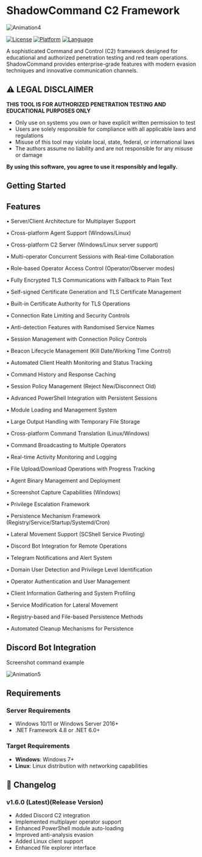 # ShadowCommand C2 Framework
![Animation4](https://github.com/user-attachments/assets/e419daca-1456-4397-899e-1daf6907d9e7)

[![License](https://img.shields.io/badge/license-MIT-blue.svg)](LICENSE)
[![Platform](https://img.shields.io/badge/platform-Windows%20%7C%20Linux-lightgrey.svg)]()
[![Language](https://img.shields.io/badge/language-C%23-blue.svg)]()

A sophisticated Command and Control (C2) framework designed for educational and authorized penetration testing and red team operations. ShadowCommand provides enterprise-grade features with modern evasion techniques and innovative communication channels.

## ⚠️ LEGAL DISCLAIMER

**THIS TOOL IS FOR AUTHORIZED PENETRATION TESTING AND EDUCATIONAL PURPOSES ONLY**

- Only use on systems you own or have explicit written permission to test
- Users are solely responsible for compliance with all applicable laws and regulations
- Misuse of this tool may violate local, state, federal, or international laws
- The authors assume no liability and are not responsible for any misuse or damage

**By using this software, you agree to use it responsibly and legally.**

## Getting Started



## Features

• Server/Client Architecture for Multiplayer Support

• Cross-platform Agent Support (Windows/Linux)

• Cross-platform C2 Server (Windows/Linux server support)

• Multi-operator Concurrent Sessions with Real-time Collaboration

• Role-based Operator Access Control (Operator/Observer modes)

• Fully Encrypted TLS Communications with Fallback to Plain Text

• Self-signed Certificate Generation and TLS Certificate Management

• Built-in Certificate Authority for TLS Operations

• Connection Rate Limiting and Security Controls

• Anti-detection Features with Randomised Service Names

• Session Management with Connection Policy Controls

• Beacon Lifecycle Management (Kill Date/Working Time Control)

• Automated Client Health Monitoring and Status Tracking

• Command History and Response Caching

• Session Policy Management (Reject New/Disconnect Old)

• Advanced PowerShell Integration with Persistent Sessions

• Module Loading and Management System

• Large Output Handling with Temporary File Storage

• Cross-platform Command Translation (Linux/Windows)

• Command Broadcasting to Multiple Operators

• Real-time Activity Monitoring and Logging

• File Upload/Download Operations with Progress Tracking

• Agent Binary Management and Deployment

• Screenshot Capture Capabilities (Windows)

• Privilege Escalation Framework 

• Persistence Mechanism Framework (Registry/Service/Startup/Systemd/Cron)

• Lateral Movement Support (SCShell Service Pivoting)

• Discord Bot Integration for Remote Operations

• Telegram Notifications and Alert System

• Domain User Detection and Privilege Level Identification

• Operator Authentication and User Management

• Client Information Gathering and System Profiling

• Service Modification for Lateral Movement

• Registry-based and File-based Persistence Methods

• Automated Cleanup Mechanisms for Persistence


## Discord Bot Integration
Screenshot command example

![Animation5](https://github.com/user-attachments/assets/239aa208-efbc-4399-afa3-5ac8f7e0357b)

##  Requirements

### Server Requirements
- Windows 10/11 or Windows Server 2016+
- .NET Framework 4.8 or .NET 6.0+

### Target Requirements
- **Windows**: Windows 7+ 
- **Linux**: Linux distribution with networking capabilities



## 📝 Changelog

### v1.6.0 (Latest)(Release Version)
- Added Discord C2 integration
- Implemented multiplayer operator support
- Enhanced PowerShell module auto-loading
- Improved anti-analysis evasion
- Added Linux client support
- Enhanced file explorer interface
